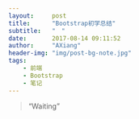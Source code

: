 ```yaml
---
layout:     post
title:      "Bootstrap初学总结"
subtitle:   "　"
date:       2017-08-14 09:11:52
author:     "AXiang"
header-img: "img/post-bg-note.jpg"
tags:
    - 前端
    - Bootstrap
    - 笔记
---
```


> “Waiting”





